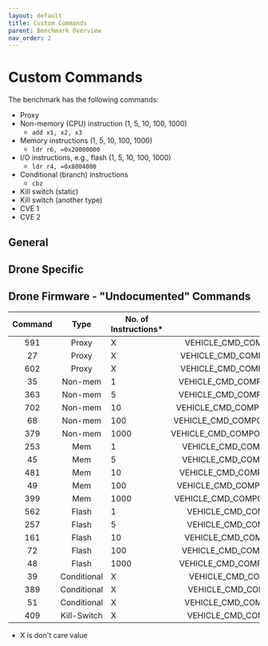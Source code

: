 ```yaml
---
layout: default
title: Custom Commands
parent: Benchmark Overview
nav_order: 2
---
```


# Custom Commands

The benchmark has the following commands:

* Proxy
* Non-memory (CPU) instruction (1, 5, 10, 100, 1000)
    * ``add x1, x2, x3``
* Memory instructions (1, 5, 10, 100, 1000)
    * ``ldr r6, =0x20000000``
* I/O instructions, e.g., flash (1, 5, 10, 100, 1000)
    * ``ldr r4, =0x8004000``
* Conditional (branch) instructions
    * `cbz`
* Kill switch (static)
* Kill switch (another type)
* CVE 1
* CVE 2

## General

## Drone Specific

## Drone Firmware - "Undocumented" Commands

| **Command** |   **Type**  | **No. of Instructions*** |                     **Name**                     |
|:-----------:|:-----------:|--------------------------|:------------------------------------------------:|
|     591     |    Proxy    | X                        |   VEHICLE_CMD_COMPONENT_CUSTOM_RECEIVE_HANDLER   |
|      27     |    Proxy    | X                        |  VEHICLE_CMD_COMPONENT_CUSTOM_RECEIVE_HANDLER_2  |
|     602     |    Proxy    | X                        |  VEHICLE_CMD_COMPONENT_CUSTOM_RECEIVE_HANDLER_3  |
|      35     |   Non-mem   | 1                        |   VEHICLE_CMD_COMPONENT_CUSTOM_NON_MEMORY_ADD_1  |
|     363     |   Non-mem   | 5                        |   VEHICLE_CMD_COMPONENT_CUSTOM_NON_MEMORY_ADD_5  |
|     702     |   Non-mem   | 10                       |  VEHICLE_CMD_COMPONENT_CUSTOM_NON_MEMORY_ADD_10  |
|      68     |   Non-mem   | 100                      |  VEHICLE_CMD_COMPONENT_CUSTOM_NON_MEMORY_ADD_100 |
|     379     |   Non-mem   | 1000                     | VEHICLE_CMD_COMPONENT_CUSTOM_NON_MEMORY_ADD_1000 |
|     253     |     Mem     | 1                        |   VEHICLE_CMD_COMPONENT_CUSTOM_MEMORY_ACCESS_1   |
|      45     |     Mem     | 5                        |   VEHICLE_CMD_COMPONENT_CUSTOM_MEMORY_ACCESS_5   |
|     481     |     Mem     | 10                       |   VEHICLE_CMD_COMPONENT_CUSTOM_MEMORY_ACCESS_10  |
|      49     |     Mem     | 100                      |  VEHICLE_CMD_COMPONENT_CUSTOM_MEMORY_ACCESS_100  |
|     399     |     Mem     | 1000                     |  VEHICLE_CMD_COMPONENT_CUSTOM_MEMORY_ACCESS_1000 |
|     562     |    Flash    | 1                        |    VEHICLE_CMD_COMPONENT_CUSTOM_FLASH_ACCESS_1   |
|     257     |    Flash    | 5                        |    VEHICLE_CMD_COMPONENT_CUSTOM_FLASH_ACCESS_5   |
|     161     |    Flash    | 10                       |   VEHICLE_CMD_COMPONENT_CUSTOM_FLASH_ACCESS_10   |
|      72     |    Flash    | 100                      |   VEHICLE_CMD_COMPONENT_CUSTOM_FLASH_ACCESS_100  |
|      48     |    Flash    | 1000                     |  VEHICLE_CMD_COMPONENT_CUSTOM_FLASH_ACCESS_1000  |
|      39     | Conditional | X                        |    VEHICLE_CMD_COMPONENT_KILL_SWITCH_KNOCK_ONE   |
|     389     | Conditional | X                        |    VEHICLE_CMD_COMPONENT_KILL_SWITCH_KNOCK_TWO   |
|      51     | Conditional | X                        |   VEHICLE_CMD_COMPONENT_KILL_SWITCH_KNOCK_THREE  |
|     409     | Kill-Switch | X                        |   VEHICLE_CMD_COMPONENT_KILL_SWITCH_ARM_DISARM   |

* X is don't care value
